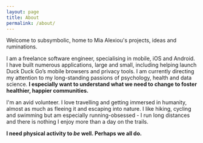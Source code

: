 ```yaml
---
layout: page
title: About
permalink: /about/
---
```


Welcome to subsymbolic, home to Mia Alexiou's projects, ideas and ruminations.

I am a freelance software engineer, specialising in mobile, iOS and Android. I have built numerous applications, large and small, including helping launch Duck Duck Go’s mobile browsers and privacy tools. I am currently directing my attention to my long-standing passions of psychology, health and data science. **I especially want to understand what we need to change to foster healthier, happier communities.**

I'm an avid volunteer. I love travelling and getting immersed in humanity, almost as much as fleeing it and escaping into nature. I like hiking, cycling and swimming but am especially running-obsessed - I run long distances and there is nothing I enjoy more than a day on the trails.

**I need physical activity to _be_ well. Perhaps we all do.**
